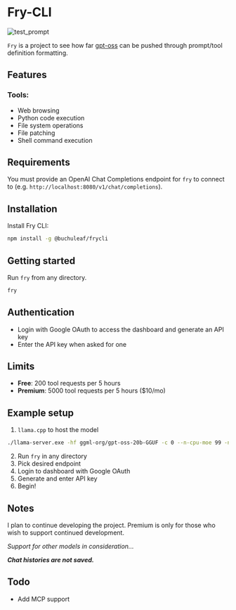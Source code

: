 # Fry-CLI

![test_prompt](assets/test_prompt.gif)

`Fry` is a project to see how far [gpt-oss](https://huggingface.co/openai/gpt-oss-20b) can be pushed through prompt/tool definition formatting.

## Features

### Tools:
- Web browsing
- Python code execution
- File system operations
- File patching
- Shell command execution

## Requirements

You must provide an OpenAI Chat Completions endpoint for `fry` to connect to (e.g. `http://localhost:8080/v1/chat/completions`).

## Installation

Install Fry CLI:
```bash
npm install -g @buchuleaf/frycli
```

## Getting started

Run `fry` from any directory.
```bash
fry
```

## Authentication

- Login with Google OAuth to access the dashboard and generate an API key
- Enter the API key when asked for one

## Limits

- **Free**: 200 tool requests per 5 hours
- **Premium**: 5000 tool requests per 5 hours ($10/mo)

## Example setup

1. `llama.cpp` to host the model
```bash
./llama-server.exe -hf ggml-org/gpt-oss-20b-GGUF -c 0 --n-cpu-moe 99 -ngl 99 --jinja --temp 1.0 --top-p 1.0 --top-k 0.0 --reasoning-format none -fa -b 8192 -ub 4096 --chat-template-kwargs "{\`"reasoning_effort\`": \`"high\`"}"
```
2. Run `fry` in any directory
3. Pick desired endpoint
4. Login to dashboard with Google OAuth
5. Generate and enter API key
6. Begin!

## Notes

I plan to continue developing the project. Premium is only for those who wish to support continued development.

*Support for other models in consideration...*

***Chat histories are not saved.***

## Todo

- Add MCP support
